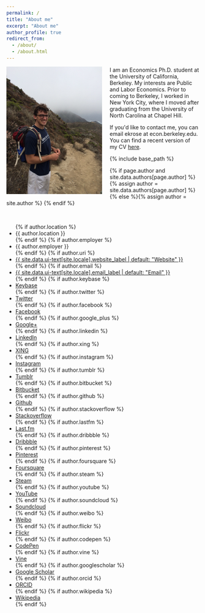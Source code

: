 ```yaml
---
permalink: /
title: "About me"
excerpt: "About me"
author_profile: true
redirect_from: 
  - /about/
  - /about.html
---
```


<img class="img-responsive" style="float: left; margin: 0px 20px 0px 0px;" src="/images/profile.png" width="250"> I am an Economics Ph.D. student at the University of California, Berkeley. My interests are Public and Labor Economics. Prior to coming to Berkeley, I worked in New York City, where I moved after graduating from the University of North Carolina at Chapel Hill.

If you'd like to contact me, you can email ekrose at econ.berkeley.edu. You can find a recent version of my CV [here](/files/ekr_cv_06-06-17.pdf).

{% include base_path %}

{% if page.author and site.data.authors[page.author] %}
  {% assign author = site.data.authors[page.author] %}{% else %}{% assign author = site.author %}
{% endif %}

<p><br></p>
<div itemscope itemtype="http://schema.org/Person">
 <div class="author__urls-wrapper">
   <ul class="author__urls social-icons">
      {% if author.location %}
        <li><i class="fa fa-fw fa-map-marker" aria-hidden="true"></i> {{ author.location }}</li>
      {% endif %}
      {% if author.employer %}
        <li><i class="fa fa-fw fa-map-marker" aria-hidden="true"></i> {{ author.employer }}</li>
      {% endif %}
      {% if author.uri %}
        <li><a href="{{ author.uri }}"><i class="fa fa-fw fa-chain" aria-hidden="true"></i> {{ site.data.ui-text[site.locale].website_label | default: "Website" }}</a></li>
      {% endif %}
      {% if author.email %}
        <li><a href="mailto:{{ author.email }}"><i class="fa fa-fw fa-envelope-square" aria-hidden="true"></i> {{ site.data.ui-text[site.locale].email_label | default: "Email" }}</a></li>
      {% endif %}
      {% if author.keybase %}
        <li><a href="https://keybase.io/{{ author.keybase }}"><i class="fa fa-fw fa-key" aria-hidden="true"></i> Keybase</a></li>
      {% endif %}
      {% if author.twitter %}
        <li><a href="https://twitter.com/{{ author.twitter }}"><i class="fa fa-fw fa-twitter-square" aria-hidden="true"></i> Twitter</a></li>
      {% endif %}
      {% if author.facebook %}
        <li><a href="https://www.facebook.com/{{ author.facebook }}"><i class="fa fa-fw fa-facebook-square" aria-hidden="true"></i> Facebook</a></li>
      {% endif %}
      {% if author.google_plus %}
        <li><a href="https://plus.google.com/+{{ author.google_plus }}"><i class="fa fa-fw fa-google-plus-square" aria-hidden="true"></i> Google+</a></li>
      {% endif %}
      {% if author.linkedin %}
        <li><a href="https://www.linkedin.com/in/{{ author.linkedin }}"><i class="fa fa-fw fa-linkedin-square" aria-hidden="true"></i> LinkedIn</a></li>
      {% endif %}
      {% if author.xing %}
        <li><a href="https://www.xing.com/profile/{{ author.xing }}"><i class="fa fa-fw fa-xing-square" aria-hidden="true"></i> XING</a></li>
      {% endif %}
      {% if author.instagram %}
        <li><a href="https://instagram.com/{{ author.instagram }}"><i class="fa fa-fw fa-instagram" aria-hidden="true"></i> Instagram</a></li>
      {% endif %}
      {% if author.tumblr %}
        <li><a href="https://{{ author.tumblr }}.tumblr.com"><i class="fa fa-fw fa-tumblr-square" aria-hidden="true"></i> Tumblr</a></li>
      {% endif %}
      {% if author.bitbucket %}
        <li><a href="https://bitbucket.org/{{ author.bitbucket }}"><i class="fa fa-fw fa-bitbucket" aria-hidden="true"></i> Bitbucket</a></li>
      {% endif %}
      {% if author.github %}
        <li><a href="https://github.com/{{ author.github }}"><i class="fa fa-fw fa-github" aria-hidden="true"></i> Github</a></li>
      {% endif %}
      {% if author.stackoverflow %}
        <li><a href="https://www.stackoverflow.com/users/{{ author.stackoverflow }}"><i class="fa fa-fw fa-stack-overflow" aria-hidden="true"></i> Stackoverflow</a></li>
      {% endif %}
      {% if author.lastfm %}
        <li><a href="https://lastfm.com/user/{{ author.lastfm }}"><i class="fa fa-fw fa-lastfm-square" aria-hidden="true"></i> Last.fm</a></li>
      {% endif %}
      {% if author.dribbble %}
        <li><a href="https://dribbble.com/{{ author.dribbble }}"><i class="fa fa-fw fa-dribbble" aria-hidden="true"></i> Dribbble</a></li>
      {% endif %}
      {% if author.pinterest %}
        <li><a href="https://www.pinterest.com/{{ author.pinterest }}"><i class="fa fa-fw fa-pinterest" aria-hidden="true"></i> Pinterest</a></li>
      {% endif %}
      {% if author.foursquare %}
        <li><a href="https://foursquare.com/{{ author.foursquare }}"><i class="fa fa-fw fa-foursquare" aria-hidden="true"></i> Foursquare</a></li>
      {% endif %}
      {% if author.steam %}
        <li><a href="https://steamcommunity.com/id/{{ author.steam }}"><i class="fa fa-fw fa-steam-square" aria-hidden="true"></i> Steam</a></li>
      {% endif %}
      {% if author.youtube %}
        <li><a href="https://www.youtube.com/user/{{ author.youtube }}"><i class="fa fa-fw fa-youtube-square" aria-hidden="true"></i> YouTube</a></li>
      {% endif %}
      {% if author.soundcloud %}
        <li><a href="https://soundcloud.com/{{ author.soundcloud }}"><i class="fa fa-fw fa-soundcloud" aria-hidden="true"></i> Soundcloud</a></li>
      {% endif %}
      {% if author.weibo %}
        <li><a href="https://www.weibo.com/{{ author.weibo }}"><i class="fa fa-fw fa-weibo" aria-hidden="true"></i> Weibo</a></li>
      {% endif %}
      {% if author.flickr %}
        <li><a href="https://www.flickr.com/{{ author.flickr }}"><i class="fa fa-fw fa-flickr" aria-hidden="true"></i> Flickr</a></li>
      {% endif %}
      {% if author.codepen %}
        <li><a href="https://codepen.io/{{ author.codepen }}"><i class="fa fa-fw fa-codepen" aria-hidden="true"></i> CodePen</a></li>
      {% endif %}
      {% if author.vine %}
        <li><a href="https://vine.co/u/{{ author.vine }}"><i class="fa fa-fw fa-vine" aria-hidden="true"></i> Vine</a></li>
      {% endif %}
      {% if author.googlescholar %}
        <li><a href="{{ author.googlescholar }}"><i class="ai ai-google-scholar-square ai-fw"></i> Google Scholar</a></li>
      {% endif %}
      {% if author.orcid %}
        <li><a href="{{ author.orcid }}"><i class="ai ai-orcid-square ai-fw"></i> ORCID</a></li>
      {% endif %}
      {% if author.wikipedia %}
        <li><a href="https://en.wikipedia.org/wiki/User:{{ author.wikipedia }}"><i class="fa fa-fw fa-chain" aria-hidden="true"></i> Wikipedia</a></li>
      {% endif %}
    </ul>
 </div>
</div>

